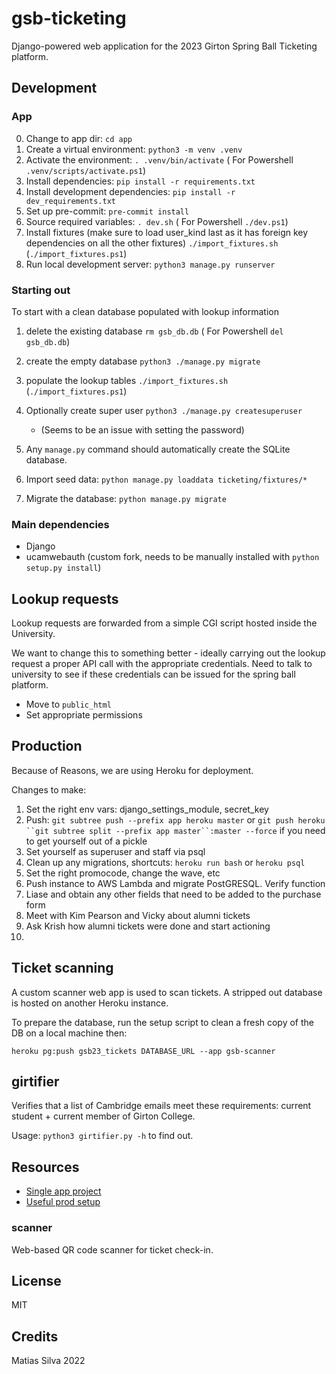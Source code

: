 # gsb-ticketing

Django-powered web application for the 2023 Girton Spring Ball Ticketing platform.

## Development

### App

0. Change to app dir: `cd app`
1. Create a virtual environment: `python3 -m venv .venv`
2. Activate the environment: `. .venv/bin/activate` ( For Powershell `.venv/scripts/activate.ps1`)
3. Install dependencies: `pip install -r requirements.txt`
4. Install development dependencies: `pip install -r dev_requirements.txt`
5. Set up pre-commit: `pre-commit install`
6. Source required variables: `. dev.sh` ( For Powershell `./dev.ps1`)
7. Install fixtures (make sure to load user_kind last as it has foreign key dependencies on all the other fixtures) `./import_fixtures.sh` (`./import_fixtures.ps1`)
8. Run local development server: `python3 manage.py runserver`

### Starting out

To start with a clean database populated with lookup information

1. delete the existing database `rm gsb_db.db` ( For Powershell `del gsb_db.db`)
2. create the empty database `python3 ./manage.py migrate`
3. populate the lookup tables `./import_fixtures.sh` (`./import_fixtures.ps1`)
4. Optionally create super user `python3 ./manage.py createsuperuser`

   - (Seems to be an issue with setting the password)

5. Any `manage.py` command should automatically create the SQLite database.
6. Import seed data: `python manage.py loaddata ticketing/fixtures/*`
7. Migrate the database: `python manage.py migrate`

### Main dependencies

- Django
- ucamwebauth (custom fork, needs to be manually installed with `python setup.py install`)

## Lookup requests

Lookup requests are forwarded from a simple CGI script hosted inside the University.

We want to change this to something better - ideally carrying out the lookup request a proper API call with the appropriate credentials. Need to talk to university to see if these credentials can be issued for the spring ball platform.

- Move to `public_html`
- Set appropriate permissions

## Production

Because of Reasons, we are using Heroku for deployment.

Changes to make:

1. Set the right env vars: django_settings_module, secret_key
2. Push: `git subtree push --prefix app heroku master` or ` git push heroku ``git subtree split --prefix app master``:master --force ` if you need to get yourself out of a pickle
3. Set yourself as superuser and staff via psql
4. Clean up any migrations, shortcuts: `heroku run bash` or `heroku psql`
5. Set the right promocode, change the wave, etc
6. Push instance to AWS Lambda and migrate PostGRESQL. Verify function
7. Liase and obtain any other fields that need to be added to the purchase form
8. Meet with Kim Pearson and Vicky about alumni tickets
9. Ask Krish how alumni tickets were done and start actioning
10.

## Ticket scanning

A custom scanner web app is used to scan tickets. A stripped out database is hosted on another Heroku instance.

To prepare the database, run the setup script to clean a fresh copy of the DB on a local machine then:

```
heroku pg:push gsb23_tickets DATABASE_URL --app gsb-scanner
```

## girtifier

Verifies that a list of Cambridge emails meet these requirements: current student + current member of Girton College.

Usage: `python3 girtifier.py -h` to find out.

## Resources

- [Single app project](https://zindilis.com/posts/django-anatomy-for-single-app/)
- [Useful prod setup](https://www.oreilly.com/library/view/lightweight-django/9781491946275/ch01.html)

### scanner

Web-based QR code scanner for ticket check-in.

## License

MIT

## Credits

Matias Silva 2022
